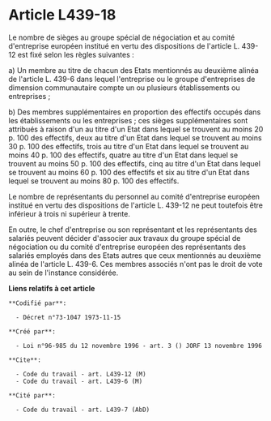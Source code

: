 # Article L439-18

Le nombre de sièges au groupe spécial de négociation et au comité d'entreprise européen institué en vertu des dispositions de
l'article L. 439-12 est fixé selon les règles suivantes :

a) Un membre au titre de chacun des Etats mentionnés au deuxième alinéa de l'article L. 439-6 dans lequel l'entreprise ou le
groupe d'entreprises de dimension communautaire compte un ou plusieurs établissements ou entreprises ;

b) Des membres supplémentaires en proportion des effectifs occupés dans les établissements ou les entreprises ; ces sièges
supplémentaires sont attribués à raison d'un au titre d'un Etat dans lequel se trouvent au moins 20 p. 100 des effectifs,
deux au titre d'un Etat dans lequel se trouvent au moins 30 p. 100 des effectifs, trois au titre d'un Etat dans lequel se
trouvent au moins 40 p. 100 des effectifs, quatre au titre d'un Etat dans lequel se trouvent au moins 50 p. 100 des
effectifs, cinq au titre d'un Etat dans lequel se trouvent au moins 60 p. 100 des effectifs et six au titre d'un Etat dans
lequel se trouvent au moins 80 p. 100 des effectifs.

Le nombre de représentants du personnel au comité d'entreprise européen institué en vertu des dispositions de l'article L.
439-12 ne peut toutefois être inférieur à trois ni supérieur à trente.

En outre, le chef d'entreprise ou son représentant et les représentants des salariés peuvent décider d'associer aux travaux
du groupe spécial de négociation ou du comité d'entreprise européen des représentants des salariés employés dans des Etats
autres que ceux mentionnés au deuxième alinéa de l'article L. 439-6. Ces membres associés n'ont pas le droit de vote au sein
de l'instance considérée.

**Liens relatifs à cet article**

	**Codifié par**:

	  - Décret n°73-1047 1973-11-15

	**Créé par**:

	  - Loi n°96-985 du 12 novembre 1996 - art. 3 () JORF 13 novembre 1996

	**Cite**:

	  - Code du travail - art. L439-12 (M)
	  - Code du travail - art. L439-6 (M)

	**Cité par**:

	  - Code du travail - art. L439-7 (AbD)
